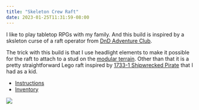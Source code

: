 ```yaml
---
title: "Skeleton Crew Raft"
date: 2023-01-25T11:31:59-08:00
---
```


I like to play tabletop RPGs with my family. And this build is inspired by a sksleton curse of a raft operator from [DnD Adventure Club](https://dndadventureclub.com).

The trick with this build is that I use headlight elements to make it possible for the raft to attach to a stud on the [modular terrain](https://bricktoad.com/tabletop-game-modular-terrain/). Other than that it is a pretty straightforward Lego raft inspired by [1733-1 Shipwrecked Pirate](https://rebrickable.com/sets/1733-1/shipwrecked-pirate) that I had as a kid.

- [Instructions](/Skeleton-Crew-Raft.pdf)
- [Inventory](/Skeleton-Crew-Raft.xml)

![](/Skeleton-Crew-Raft.png)
